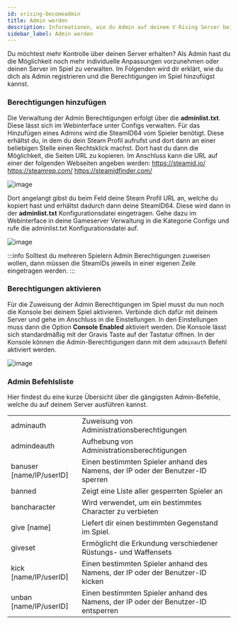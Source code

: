 ```yaml
---
id: vrising-becomeadmin
title: Admin werden
description: Informationen, wie du Admin auf deinem V Rising Server bei ZAP-Hosting wirst - ZAP-Hosting.com Dokumentation
sidebar_label: Admin werden
---
```


Du möchtest mehr Kontrolle über deinen Server erhalten? Als Admin hast du die Möglichkeit noch mehr individuelle Anpassungen vorzunehmen oder deinen Server im Spiel zu verwalten. Im Folgenden wird dir erklärt, wie du dich als Admin registrieren und die Berechtigungen im Spiel hinzufügst kannst. 


### Berechtigungen hinzufügen

Die Verwaltung der Admin Berechtigungen erfolgt über die **adminlist.txt**. Diese lässt sich im Webinterface unter Configs verwalten. Für das Hinzufügen eines Admins wird die SteamID64 vom Spieler benötigt. Diese erhältst du, in dem du dein Steam Profil aufrufst und dort dann an einer beliebigen Stelle einen Rechtsklick machst. Dort hast du dann die Möglichkeit, die Seiten URL zu kopieren. Im Anschluss kann die URL auf einer der folgenden Webseiten angeben werden: https://steamid.io/ https://steamrep.com/ https://steamidfinder.com/ 

![image](https://user-images.githubusercontent.com/26007280/190595734-97691fb8-e3ce-426f-8fea-f829dae4aa58.png)

Dort angelangt gibst du beim Feld deine Steam Profil URL an, welche du kopiert hast und erhältst dadurch dann deine SteamID64. Diese wird dann in der **adminlist.txt** Konfigurationsdatei eingetragen. Gehe dazu im Webinterface in deine Gameserver Verwaltung in die Kategorie Configs und rufe die adminlist.txt Konfigurationsdatei auf. 

![image](https://user-images.githubusercontent.com/26007280/190595891-402ca158-0fab-4849-abdc-1d9cef91dcc3.png)

:::info
Solltest du mehreren Spielern Admin Berechtigungen zuweisen wollen, dann müssen die SteamIDs jeweils in einer eigenen Zeile eingetragen werden. 
:::



### Berechtigungen aktivieren

Für die Zuweisung der Admin Berechtigungen im Spiel musst du nun noch die Konsole bei deinem Spiel aktivieren. Verbinde dich dafür mit deinem Server und gehe im Anschluss in die Einstellungen. In den Einstellungen muss dann die Option **Console Enabled** aktiviert werden. Die Konsole lässt sich standardmäßig mit der Gravis Taste auf der Tastatur öffnen. In der Konsole können die Admin-Berechtigungen dann mit dem `adminauth` Befehl aktiviert werden. 

![image](https://user-images.githubusercontent.com/26007280/190595836-df76024d-cce5-491b-ae84-d1142886e149.png)


### Admin Befehlsliste

Hier findest du eine kurze Übersicht über die gängigsten Admin-Befehle, welche du auf deinem Server ausführen kannst. 

|                          |                                                              |
| ------------------------ | ------------------------------------------------------------ |
| adminauth                | Zuweisung von Administrationsberechtigungen                  |
| admindeauth              | Aufhebung von Administrationsberechtigungen                  |
| banuser [name/IP/userID] | Einen bestimmten Spieler anhand des Namens, der IP oder der Benutzer-ID sperren |
| banned                   | Zeigt eine Liste aller gesperrten Spieler an                 |
| bancharacter             | Wird verwendet, um ein bestimmtes Character zu verbieten     |
| give [name]              | Liefert dir einen bestimmten Gegenstand im Spiel.            |
| giveset                  | Ermöglicht die Erkundung verschiedener Rüstungs- und Waffensets |
| kick [name/IP/userID]    | Einen bestimmten Spieler anhand des Namens, der IP oder der Benutzer-ID kicken |
| unban [name/IP/userID]   | Einen bestimmten Spieler anhand des Namens, der IP oder der Benutzer-ID entsperren |
